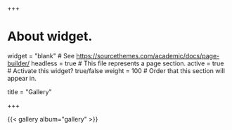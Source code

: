 +++
# About widget.
widget = "blank"  # See https://sourcethemes.com/academic/docs/page-builder/
headless = true  # This file represents a page section.
active = true  # Activate this widget? true/false
weight = 100  # Order that this section will appear in.


title = "Gallery"

+++

{{< gallery album="gallery" >}}